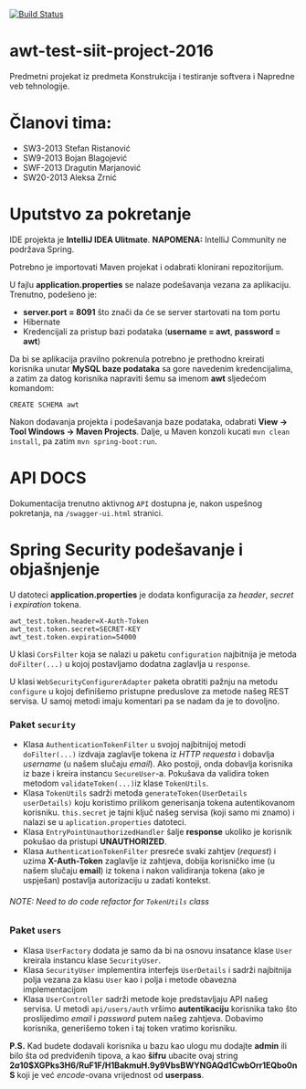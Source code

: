 [![Build Status](https://travis-ci.com/dmarjanovic94/awt-test-siit-project-2016-service.svg?token=i5gbtj21jsWqKhMUFjrS&branch=master)](https://travis-ci.com/dmarjanovic94/awt-test-siit-project-2016-service)

# awt-test-siit-project-2016
Predmetni projekat iz predmeta Konstrukcija i testiranje softvera i Napredne veb tehnologije.

# Članovi tima:
- SW3-2013  Stefan Ristanović
- SW9-2013  Bojan Blagojević
- SWF-2013  Dragutin Marjanović
- SW20-2013 Aleksa Zrnić

# Uputstvo za pokretanje

IDE projekta je **IntelliJ IDEA Ulitmate**. **NAPOMENA:** IntelliJ Community ne podržava Spring.

Potrebno je importovati Maven projekat i odabrati klonirani repozitorijum.


U fajlu **application.properties** se nalaze podešavanja vezana za aplikaciju. Trenutno, podešeno je:

* **server.port = 8091** što znači da će se server startovati na tom portu
* Hibernate
* Kredencijali za pristup bazi podataka (**username = awt**, **password = awt**)

Da bi se aplikacija pravilno pokrenula potrebno je prethodno kreirati korisnika unutar **MySQL baze podataka** sa gore navedenim kredencijalima, a zatim za datog korisnika napraviti šemu sa imenom **awt** sljedećom komandom:

```CREATE SCHEMA awt```


Nakon dodavanja projekta i podešavanja baze podataka, odabrati **View -> Tool Windows -> Maven Projects**. Dalje, u Maven konzoli kucati ```mvn clean install```, pa zatim ```mvn spring-boot:run```.

# API DOCS

Dokumentacija trenutno aktivnog `API` dostupna je, nakon uspešnog pokretanja, na  `/swagger-ui.html` stranici.

# Spring Security podešavanje i objašnjenje
U datoteci **application.properties** je dodata konfiguracija za *header*, *secret* i *expiration* tokena.
```
awt_test.token.header=X-Auth-Token
awt_test.token.secret=SECRET-KEY
awt_test.token.expiration=54000
```

U klasi `CorsFilter` koja se nalazi u paketu `configuration` najbitnija je metoda `doFilter(...)` u kojoj postavljamo dodatna zaglavlja u `response`.

U klasi `WebSecurityConfigurerAdapter` paketa obratiti pažnju na metodu `configure` u kojoj definišemo pristupne preduslove za metode našeg REST servisa. U samoj metodi imaju komentari pa se nadam da je to dovoljno.

### Paket `security`
- Klasa `AuthenticationTokenFilter` u svojoj najbitnijoj metodi `doFilter(...)` izdvaja zaglavlje tokena iz *HTTP requesta* i dobavlja *username* (u našem slučaju *email*). Ako postoji, onda dobavlja korisnika iz baze i kreira instancu `SecureUser`-a. Pokušava da validira token metodom `validateToken(...)`iz klase `TokenUtils`.
- Klasa `TokenUtils` sadrži metoda `generateToken(UserDetails userDetails)` koju koristimo prilikom generisanja tokena autentikovanom korisniku. `this.secret` je tajni ključ našeg servisa (koji samo mi znamo) i nalazi se u `aplication.properties` datoteci.
- Klasa `EntryPointUnauthorizedHandler` šalje __response__ ukoliko je korisnik pokušao da pristupi __UNAUTHORIZED__.
- Klasa `AuthenticationTokenFilter` presreće svaki zahtjev (_request_) i uzima __X-Auth-Token__ zaglavlje iz zahtjeva, dobija korisničko ime (u našem slučaju __email__) iz tokena i nakon validiranja tokena (ako je uspješan) postavlja autorizaciju u zadati kontekst.

###### NOTE: Need to do code refactor for `TokenUtils` class

### Paket `users`
- Klasa `UserFactory` dodata je samo da bi na osnovu insatance klase `User` kreirala instancu klase `SecurityUser`.
- Klasa `SecurityUser` implementira interfejs `UserDetails` i sadrži najbitnija polja vezana za klasu `User` kao i polja i metode obavezna implementacijom
- Klasa `UserController` sadrži metode koje predstavljaju API našeg servisa. U metodi `api/users/auth` vršimo **autentikaciju** korisnika tako što proslijedimo *email* i *password* putem našeg zahtjeva. Dobavimo korisnika, generišemo token i taj token vratimo korisniku.

__P.S.__ Kad budete dodavali korisnika u bazu kao ulogu mu dodajte __admin__ ili bilo šta od predviđenih tipova, a kao __šifru__ ubacite ovaj string __$2a$10$XGPks3H6/RuF1F/H1BakmuH.9y9VbsBWYNGAQd1CwbOrr1EQbo0nS__ koji je već _encode_-ovana vrijednost od __userpass__.
